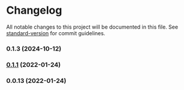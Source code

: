 # Changelog

All notable changes to this project will be documented in this file. See [standard-version](https://github.com/conventional-changelog/standard-version) for commit guidelines.

### 0.1.3 (2024-10-12)

### [0.1.1](https://github.com/mailpace/mailpace.js/compare/v0.0.13...v0.1.1) (2022-01-24)

### 0.0.13 (2022-01-24)
